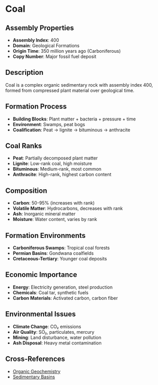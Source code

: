 # Coal

## Assembly Properties
- **Assembly Index**: 400
- **Domain**: Geological Formations
- **Origin Time**: 350 million years ago (Carboniferous)
- **Copy Number**: Major fossil fuel deposit

## Description
Coal is a complex organic sedimentary rock with assembly index 400, formed from compressed plant material over geological time.

## Formation Process
- **Building Blocks**: Plant matter + bacteria + pressure + time
- **Environment**: Swamps, peat bogs
- **Coalification**: Peat → lignite → bituminous → anthracite

## Coal Ranks
- **Peat**: Partially decomposed plant matter
- **Lignite**: Low-rank coal, high moisture
- **Bituminous**: Medium-rank, most common
- **Anthracite**: High-rank, highest carbon content

## Composition
- **Carbon**: 50-95% (increases with rank)
- **Volatile Matter**: Hydrocarbons, decreases with rank
- **Ash**: Inorganic mineral matter
- **Moisture**: Water content, varies by rank

## Formation Environments
- **Carboniferous Swamps**: Tropical coal forests
- **Permian Basins**: Gondwana coalfields
- **Cretaceous-Tertiary**: Younger coal deposits

## Economic Importance
- **Energy**: Electricity generation, steel production
- **Chemicals**: Coal tar, synthetic fuels
- **Carbon Materials**: Activated carbon, carbon fiber

## Environmental Issues
- **Climate Change**: CO₂ emissions
- **Air Quality**: SO₂, particulates, mercury
- **Mining**: Land disturbance, water pollution
- **Ash Disposal**: Heavy metal contamination

## Cross-References
- [Organic Geochemistry](/domains/geological/processes/organic_geochemistry.md)
- [Sedimentary Basins](/domains/geological/formations/sedimentary_basins.md)